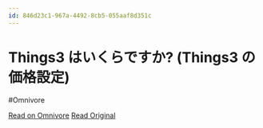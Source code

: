 ```yaml
---
id: 846d23c1-967a-4492-8cb5-055aaf8d351c
---
```


# Things3 はいくらですか? (Things3 の価格設定)
#Omnivore

[Read on Omnivore](https://omnivore.app/me/things-3-things-3-18fa3814496)
[Read Original](https://ellieplanner.com/productivity-copilot/things-3-pricing)


